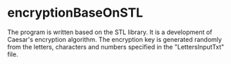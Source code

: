 # encryptionBaseOnSTL
The program is written based on the STL library. 
It is a development of Caesar's encryption algorithm. 
The encryption key is generated randomly from the letters, characters and numbers specified in the "LettersInputTxt" file.
